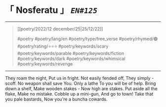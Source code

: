 # &#12300; Nosferatu &#12301; *`EN#125`*

---

> [[poetry/2022/12 december/25|25/12/22]]
> 
> #poetry 
> #poetry/lang/en 
> #poetry/type/free_verse 
> #poetry/rhymed/🟢 
> #poetry/rating/⭐⭐⭐ 
> #poetry/keywords/scary #poetry/keywords/parable #poetry/keywords/fiction #poetry/keywords/dark #poetry/keywords/whimsical #poetry/keywords/revenge 

---

They roam the night,
Put us in fright.
Not easily fended off,
They simply - scoff.
No weapon shall save
You. Only a lathe
To you will be of help.
Bring down a shelf,
Make wooden stakes -
Now high are stakes.
Put aside all the flake,
Make no mistake.
Cobble up a mini-gun,
And go to town!
Take that you pale bastards,
Now you're a buncha cowards.